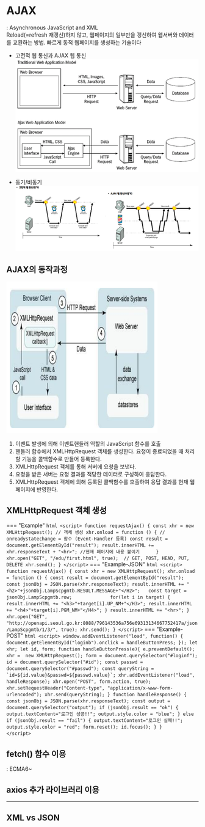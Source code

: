 # AJAX
: Asynchronous JavaScript and XML
<br> Reload(=refresh 재갱신)하지 않고, 웹페이지의 일부만을 갱신하여 웹서버와 데이터를 교환하는 방법. 빠르게 동적 웹페이지를 생성하는 기술이다

- 고전적 웹 통신과 AJAX 웹 통신
![1](./images/ajax-1.PNG)

- 동기/비동기
![2](./images/ajax-2.PNG)

## AJAX의 동작과정
![3](./images/ajax-3.PNG)

1. 이벤트 발생에 의해 이벤트핸들러 역할의 JavaScript 함수를 호출
2. 핸들러 함수에서 XMLHttpRequest 객체를 생성한다. 요청이 종료되었을 때 처리할 기능을 콜백함수로 만들어 등록한다.
3. XMLHttpRequest 객체를 통해 서버에 요청을 보낸다.
4. 요청을 받은 서버는 요청 결과를 적당한 데이터로 구성하여 응답한다.
5. XMLHttpRequest 객체에 의해 등록된 콜백함수를 호출하여 응답 결과를 현재 웹 페이지에 반영한다.


## XMLHttpRequest 객체 생성

=== "Example"
    ``` html
    <script>
    function requestAjax() {
        const xhr = new XMLHttpRequest(); // 객체 생성
        xhr.onload = function () { // onreadystatechange = 함수 (Event-Handler 등록)
            const result = document.getElementById("result");
            result.innerHTML += xhr.responseText + "<hr>"; //현재 페이지에 내용 붙이기		
        }
        xhr.open("GET", "/edu/first.html", true);  // GET, POST, HEAD, PUT, DELETE
        xhr.send();
    }
    </script>
    ```
=== "Example-JSON"
    ``` html
	<script>
    function requestAjax() {
        const xhr = new XMLHttpRequest();
        xhr.onload = function () {
            const result = document.getElementById("result");
            const jsonObj = JSON.parse(xhr.responseText);
            result.innerHTML += "<h2>"+jsonObj.LampScpgmtb.RESULT.MESSAGE+"</H2>";	
            const target = jsonObj.LampScpgmtb.row;				
            for(let i in target) {					
                result.innerHTML += "<h3>"+target[i].UP_NM+"</H3>";
                result.innerHTML += "<h4>"+target[i].PGM_NM+"</H4>";
            }
            result.innerHTML += "<hr>";
        }
        xhr.open("GET", "http://openapi.seoul.go.kr:8088/796143536a756e69313134667752417a/json/LampScpgmtb/1/3/", true);
        xhr.send();
    }
	</script>
    ```
=== "Example-POST"
    ``` html
        <script>
        window.addEventListener("load", function() {
            document.getElementById("loginb").onclick = handleButtonPress;
        });
        let xhr;
        let id, form;
        function handleButtonPress(e){
            e.preventDefault();
            xhr =  new XMLHttpRequest();
            form = document.querySelector("#loginf");
            id = document.querySelector("#id");
            const passwd = document.querySelector("#passwd");
            const queryString = `id=${id.value}&passwd=${passwd.value}`;
            xhr.addEventListener("load", handleResponse);
            xhr.open("POST", form.action, true);
            xhr.setRequestHeader("Content-type", "application/x-www-form-urlencoded");
            xhr.send(queryString);
        }
        function handleResponse() {
            const jsonObj = JSON.parse(xhr.responseText);
            const output = document.querySelector("output");
            if (jsonObj.result == "ok") {
                output.textContent="로그인 성공!!";
                output.style.color = "blue";
            } else if (jsonObj.result == "fail") {
                output.textContent="로그인 실패!!";
                output.style.color = "red";
                form.reset();
                id.focus();
            }
        }								
        </script>
    ```

## fetch() 함수 이용
: ECMA6~

## axios 추가 라이브러리 이용

---
## XML vs JSON